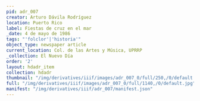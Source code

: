 ```yaml
---
pid: adr_007
creator: Arturo Dávila Rodríguez
location: Puerto Rico
label: Fiestas de cruz en el mar
_date: 4 de mayo de 1986
tags: "'folclor'|'historia'"
object_type: newspaper article
current_location: Col. de las Artes y Música, UPRRP
_collection: El Nuevo Día
order: '2'
layout: hdadr_item
collection: hdadr
thumbnail: "/img/derivatives/iiif/images/adr_007_0/full/250,/0/default.jpg"
full: "/img/derivatives/iiif/images/adr_007_0/full/1140,/0/default.jpg"
manifest: "/img/derivatives/iiif/adr_007/manifest.json"
---
```

